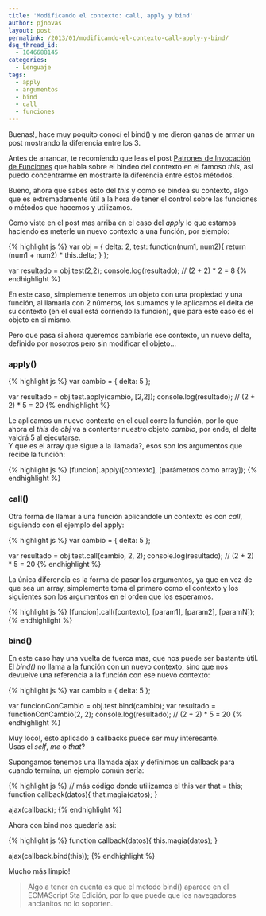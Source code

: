 ```yaml
---
title: 'Modificando el contexto: call, apply y bind'
author: pjnovas
layout: post
permalink: /2013/01/modificando-el-contexto-call-apply-y-bind/
dsq_thread_id:
  - 1046688145
categories:
  - Lenguaje
tags:
  - apply
  - argumentos
  - bind
  - call
  - funciones
---
```

Buenas!, hace muy poquito conocí el bind() y me dieron ganas de armar un post mostrando la diferencia entre los 3.

Antes de arrancar, te recomiendo que leas el post [Patrones de Invocación de Funciones][1] que habla sobre el bindeo del contexto en el famoso *this*, así puedo concentrarme en mostrarte la diferencia entre estos métodos.

Bueno, ahora que sabes esto del *this* y como se bindea su contexto, algo que es extremadamente útil a la hora de tener el control sobre las funciones o métodos que hacemos y utilizamos.

Como viste en el post mas arriba en el caso del *apply* lo que estamos haciendo es meterle un nuevo contexto a una función, por ejemplo:

{% highlight js %}
var obj = {
  delta: 2,
  test: function(num1, num2){
     return (num1 + num2) * this.delta;
  }
};

var resultado = obj.test(2,2);
console.log(resultado); // (2 + 2) * 2 = 8
 {% endhighlight %}

En este caso, simplemente tenemos un objeto con una propiedad y una función, al llamarla con 2 números, los sumamos y le aplicamos el delta de su contexto (en el cual está corriendo la función), que para este caso es el objeto en si mismo.

Pero que pasa si ahora queremos cambiarle ese contexto, un nuevo delta, definido por nosotros pero sin modificar el objeto&#8230;

### apply()

{% highlight js %}
var cambio = {
  delta: 5
};

var resultado = obj.test.apply(cambio, [2,2]);
console.log(resultado); // (2 + 2) * 5 = 20
 {% endhighlight %}

Le aplicamos un nuevo contexto en el cual corre la función, por lo que ahora el *this* de *obj* va a contenter nuestro objeto *cambio*, por ende, el delta valdrá 5 al ejecutarse.  
Y que es el array que sigue a la llamada?, esos son los argumentos que recibe la función:

{% highlight js %}
[funcion].apply([contexto], [parámetros como array]);
 {% endhighlight %}

### call()

Otra forma de llamar a una función aplicandole un contexto es con *call*, siguiendo con el ejemplo del apply:

{% highlight js %}
var cambio = {
  delta: 5
};

var resultado = obj.test.call(cambio, 2, 2);
console.log(resultado); // (2 + 2) * 5 = 20
 {% endhighlight %}

La única diferencia es la forma de pasar los argumentos, ya que en vez de que sea un array, simplemente toma el primero como el contexto y los siguientes son los argumentos en el orden que los esperamos.

{% highlight js %}
[funcion].call([contexto], [param1], [param2], [paramN]);
 {% endhighlight %}

### bind()

En este caso hay una vuelta de tuerca mas, que nos puede ser bastante útil.  
El *bind()* no llama a la función con un nuevo contexto, sino que nos devuelve una referencia a la función con ese nuevo contexto:

{% highlight js %}
var cambio = {
  delta: 5
};

var funcionConCambio = obj.test.bind(cambio);
var resultado = functionConCambio(2, 2);
console.log(resultado); // (2 + 2) * 5 = 20
 {% endhighlight %}

Muy loco!, esto aplicado a callbacks puede ser muy interesante.  
Usas el *self*, *me* o *that*?

Supongamos tenemos una llamada ajax y definimos un callback para cuando termina, un ejemplo común sería:

{% highlight js %}
// más código donde utilizamos el this
var that = this;
function callback(datos){
  that.magia(datos);
}

ajax(callback);
 {% endhighlight %}

Ahora con bind nos quedaría asi:

{% highlight js %}
function callback(datos){
  this.magia(datos);
}

ajax(callback.bind(this));
 {% endhighlight %}

Mucho más limpio!

> Algo a tener en cuenta es que el metodo bind() aparece en el ECMAScript 5ta Edición, por lo que puede que los navegadores ancianitos no lo soporten.

 [1]: http://fernetjs.com/2012/01/patrones-de-invocacion-de-funciones-this/ "Patrones de Invocación de Funciones: this"
